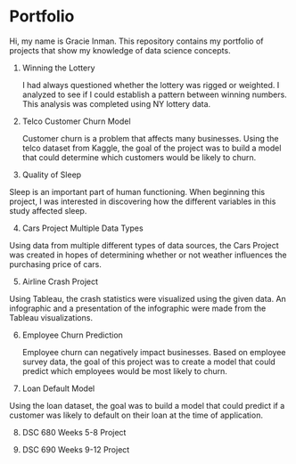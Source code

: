 # Portfolio
Hi, my name is Gracie Inman. This repository contains my portfolio of projects that show my knowledge of data science concepts. 

1.	Winning the Lottery
   
   	I had always questioned whether the lottery was rigged or weighted. I analyzed to see if I could establish a pattern between winning numbers. This analysis was completed using NY lottery data.

3.	Telco Customer Churn Model

	Customer churn is a problem that affects many businesses. Using the telco dataset from Kaggle, the goal of the project was to build a model that could determine which customers would be likely to churn.

3.	Quality of Sleep
   
   Sleep is an important part of human functioning. When beginning this project, I was interested in discovering how the different variables in this study affected sleep.

4.	Cars Project Multiple Data Types
   
   Using data from multiple different types of data sources, the Cars Project was created in hopes of determining whether or not weather influences the purchasing price of cars.

5.	Airline Crash Project
    
   Using Tableau, the crash statistics were visualized using the given data. An infographic and a presentation of the infographic were made from the Tableau visualizations.

6.	Employee Churn Prediction
    
    Employee churn can negatively impact businesses. Based on employee survey data, the goal of this project was to create a model that could predict which employees would be most likely to churn.

7.	Loan Default Model
    
   Using the loan dataset, the goal was to build a model that could predict if a customer was likely to default on their loan at the time of application.

8.	DSC 680 Weeks 5-8 Project
    
9.	DSC 690 Weeks 9-12 Project


